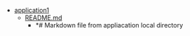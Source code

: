 - <a href = "F:\Node_projects\Node_Way\Education\TSH_video\Timur_Video_Node.js\part_7\DependencyInjection-master\JavaScript\applications\application1\cat.application1\dir.application1.md">application1</a>
    - <a href = "F:\Node_projects\Node_Way\Education\TSH_video\Timur_Video_Node.js\part_7\DependencyInjection-master\JavaScript\applications\application1\README.md">README.md</a>
        - *# Markdown file from appliacation local directory
